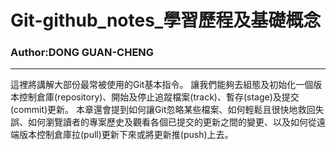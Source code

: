 # Git-github_notes_學習歷程及基礎概念  
### Author:DONG GUAN-CHENG  
***  
這裡將講解大部份最常被使用的Git基本指令。 讓我們能夠去組態及初始化一個版本控制倉庫(repository)、開始及停止追蹤檔案(track)、暫存(stage)及提交(commit)更新。 本章還會提到如何讓Git忽略某些檔案、如何輕鬆且很快地救回失誤、如何瀏覽讀者的專案歷史及觀看各個已提交的更新之間的變更、以及如何從遠端版本控制倉庫拉(pull)更新下來或將更新推(push)上去。
